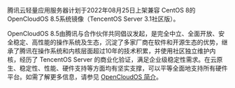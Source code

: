 腾讯云轻量应用服务器计划于2022年08月25日上架兼容 CentOS 8的 OpenCloudOS 8.5系统镜像（TencentOS Server 3.1社区版）。

OpenCloudOS 8.5由腾讯与合作伙伴共同倡议发起，是完全中立、全面开放、安全稳定、高性能的操作系统及生态，沉淀了多家厂商在软件和开源生态的优势，继承了腾讯在操作系统和内核层面超过10年的技术积累，并使用社区独立维护内核，经历了 TencentOS  Server 的商业化验证，满足企业级稳定性需求。在云原生、稳定性、性能、硬件支持等方面均有坚实支撑，可以平等全面地支持所有硬件平台。如需了解更多信息，请参见 [OpenCloudOS 简介](https://cloud.tencent.com/document/product/213/70717)。

